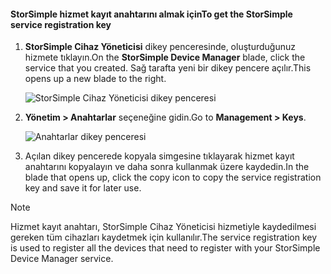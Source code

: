 <!--author=alkohli last changed: 06/22/17-->

#### <a name="to-get-the-storsimple-service-registration-key"></a><span data-ttu-id="9c41c-101">StorSimple hizmet kayıt anahtarını almak için</span><span class="sxs-lookup"><span data-stu-id="9c41c-101">To get the StorSimple service registration key</span></span>

1. <span data-ttu-id="9c41c-102">**StorSimple Cihaz Yöneticisi** dikey penceresinde, oluşturduğunuz hizmete tıklayın.</span><span class="sxs-lookup"><span data-stu-id="9c41c-102">On the **StorSimple Device Manager** blade, click the service that you created.</span></span> <span data-ttu-id="9c41c-103">Sağ tarafta yeni bir dikey pencere açılır.</span><span class="sxs-lookup"><span data-stu-id="9c41c-103">This opens up a new blade to the right.</span></span>
   
     ![StorSimple Cihaz Yöneticisi dikey penceresi](./media/storsimple-8000-get-service-registration-key/createssdevman5.png)

2.  <span data-ttu-id="9c41c-105">**Yönetim > Anahtarlar** seçeneğine gidin.</span><span class="sxs-lookup"><span data-stu-id="9c41c-105">Go to **Management > Keys**.</span></span>
   
     ![Anahtarlar dikey penceresi](./media/storsimple-8000-get-service-registration-key/getregkey2.png)

3.  <span data-ttu-id="9c41c-107">Açılan dikey pencerede kopyala simgesine tıklayarak hizmet kayıt anahtarını kopyalayın ve daha sonra kullanmak üzere kaydedin.</span><span class="sxs-lookup"><span data-stu-id="9c41c-107">In the blade that opens up, click the copy icon to copy the service registration key and save it for later use.</span></span>

> [!NOTE]
> <span data-ttu-id="9c41c-108">Hizmet kayıt anahtarı, StorSimple Cihaz Yöneticisi hizmetiyle kaydedilmesi gereken tüm cihazları kaydetmek için kullanılır.</span><span class="sxs-lookup"><span data-stu-id="9c41c-108">The service registration key is used to register all the devices that need to register with your StorSimple Device Manager service.</span></span>


